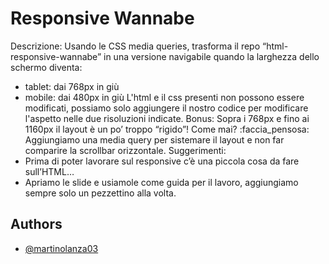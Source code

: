 
# Responsive Wannabe

Descrizione:
Usando le CSS media queries, trasforma il repo “html-responsive-wannabe” in una versione navigabile quando la larghezza dello schermo diventa:
- tablet: dai 768px in giù
- mobile: dai 480px in giù
L'html e il css presenti non possono essere modificati, possiamo solo aggiungere il nostro codice per modificare l'aspetto nelle due risoluzioni indicate.
Bonus:
Sopra i 768px e fino ai 1160px il layout è un po’ troppo “rigido”! Come mai? :faccia_pensosa:
Aggiungiamo una media query per sistemare il layout e non far comparire la scrollbar orizzontale.
Suggerimenti:
- Prima di poter lavorare sul responsive c’è una piccola cosa da fare sull’HTML…
- Apriamo le slide e usiamole come guida per il lavoro, aggiungiamo sempre solo un pezzettino alla volta.


## Authors

- [@martinolanza03](https://github.com/martinolanza03)

